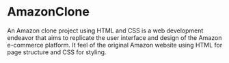 # AmazonClone
 An Amazon clone project using HTML and CSS is a web development endeavor that aims to replicate the user interface and design of the Amazon e-commerce platform. It feel of the original Amazon website using HTML for page structure and CSS for styling.
